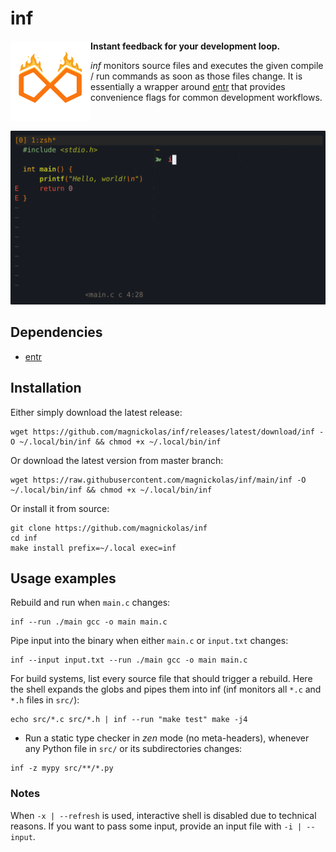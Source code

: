 # inf

<img width="128" alt="inf logo" src="https://raw.githubusercontent.com/magnickolas/inf/refs/heads/main/extra/logo.svg" align="left"> 

**Instant feedback for your development loop.**

*inf* monitors source files and executes the given compile / run commands as soon
as those files change. It is essentially a wrapper around
[entr](https://github.com/eradman/entr) that provides convenience flags for common
development workflows.

<br clear="left">

<p align="center">
  <img src="https://raw.githubusercontent.com/magnickolas/inf/refs/heads/main/extra/demo.gif" alt="inf demo" width="700">
</p>

## Dependencies

- [entr][entr]

## Installation

Either simply download the latest release:
```console
wget https://github.com/magnickolas/inf/releases/latest/download/inf -O ~/.local/bin/inf && chmod +x ~/.local/bin/inf
```

Or download the latest version from master branch:
```console
wget https://raw.githubusercontent.com/magnickolas/inf/main/inf -O ~/.local/bin/inf && chmod +x ~/.local/bin/inf
```

Or install it from source: 
```console
git clone https://github.com/magnickolas/inf
cd inf
make install prefix=~/.local exec=inf
```

## Usage examples

Rebuild and run when `main.c` changes:
```console
inf --run ./main gcc -o main main.c
```

Pipe input into the binary when either `main.c` or `input.txt` changes:
```console
inf --input input.txt --run ./main gcc -o main main.c
```

For build systems, list every source file that should trigger a rebuild. Here the shell expands the globs and pipes them into inf (inf monitors all `*.c` and `*.h` files in `src/`):
```console
echo src/*.c src/*.h | inf --run "make test" make -j4
```

- Run a static type checker in _zen_ mode (no meta-headers), whenever any Python file in `src/` or its subdirectories changes:

```console
inf -z mypy src/**/*.py
```

### Notes
When `-x | --refresh` is used, interactive shell is disabled due to technical reasons. If you want to pass some input, provide an input file with `-i | --input`.

[entr]: https://github.com/eradman/entr

